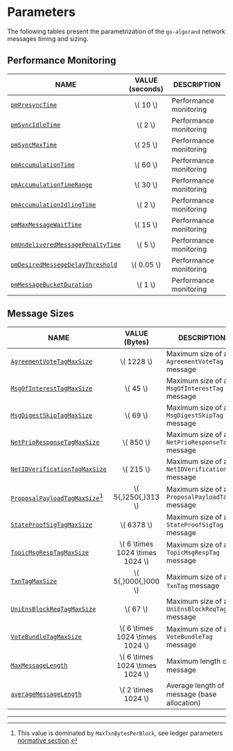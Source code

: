 # Parameters

The following tables present the parametrization of the `go-algorand` network messages
timing and sizing.

## Performance Monitoring

| NAME                                                                                                                                                  | VALUE (seconds) | DESCRIPTION            |
|-------------------------------------------------------------------------------------------------------------------------------------------------------|:---------------:|------------------------|
| [`pmPresyncTime`](https://github.com/algorand/go-algorand/blob/b7b3e5e3c9a83cbd6bd038f4f1856039d941b958/network/connPerfMon.go#L40)                   |   \\( 10 \\)    | Performance monitoring |
| [`pmSyncIdleTime`](https://github.com/algorand/go-algorand/blob/b7b3e5e3c9a83cbd6bd038f4f1856039d941b958/network/connPerfMon.go#L41)                  |    \\( 2 \\)    | Performance monitoring |
| [`pmSyncMaxTime`](https://github.com/algorand/go-algorand/blob/b7b3e5e3c9a83cbd6bd038f4f1856039d941b958/network/connPerfMon.go#L42)                   |   \\( 25 \\)    | Performance monitoring |
| [`pmAccumulationTime`](https://github.com/algorand/go-algorand/blob/b7b3e5e3c9a83cbd6bd038f4f1856039d941b958/network/connPerfMon.go#L43)              |   \\( 60 \\)    | Performance monitoring |
| [`pmAccumulationTimeRange`](https://github.com/algorand/go-algorand/blob/b7b3e5e3c9a83cbd6bd038f4f1856039d941b958/network/connPerfMon.go#L44)         |   \\( 30 \\)    | Performance monitoring |
| [`pmAccumulationIdlingTime`](https://github.com/algorand/go-algorand/blob/b7b3e5e3c9a83cbd6bd038f4f1856039d941b958/network/connPerfMon.go#L45)        |    \\( 2 \\)    | Performance monitoring |
| [`pmMaxMessageWaitTime`](https://github.com/algorand/go-algorand/blob/b7b3e5e3c9a83cbd6bd038f4f1856039d941b958/network/connPerfMon.go#L46)            |   \\( 15 \\)    | Performance monitoring |
| [`pmUndeliveredMessagePenaltyTime`](https://github.com/algorand/go-algorand/blob/b7b3e5e3c9a83cbd6bd038f4f1856039d941b958/network/connPerfMon.go#L47) |    \\( 5 \\)    | Performance monitoring |
| [`pmDesiredMessegeDelayThreshold`](https://github.com/algorand/go-algorand/blob/b7b3e5e3c9a83cbd6bd038f4f1856039d941b958/network/connPerfMon.go#L48)  |  \\( 0.05 \\)   | Performance monitoring |
| [`pmMessageBucketDuration`](https://github.com/algorand/go-algorand/blob/b7b3e5e3c9a83cbd6bd038f4f1856039d941b958/network/connPerfMon.go#L49)         |    \\( 1 \\)    | Performance monitoring |

## Message Sizes

| NAME                                                                                                                                          |           VALUE (Bytes)           | DESCRIPTION                                      |
|-----------------------------------------------------------------------------------------------------------------------------------------------|:---------------------------------:|--------------------------------------------------|
| [`AgreementVoteTagMaxSize`](https://github.com/algorand/go-algorand/blob/df0613a04432494d0f437433dd1efd02481db838/protocol/tags.go#L54)       |           \\( 1228 \\)            | Maximum size of an `AgreementVoteTag` message    |
| [`MsgOfInterestTagMaxSize`](https://github.com/algorand/go-algorand/blob/df0613a04432494d0f437433dd1efd02481db838/protocol/tags.go#L57)       |            \\( 45 \\)             | Maximum size of a `MsgOfInterestTag` message     |
| [`MsgDigestSkipTagMaxSize`](https://github.com/algorand/go-algorand/blob/df0613a04432494d0f437433dd1efd02481db838/protocol/tags.go#L60)       |            \\( 69 \\)             | Maximum size of a `MsgDigestSkipTag` message     |
| [`NetPrioResponseTagMaxSize`](https://github.com/algorand/go-algorand/blob/df0613a04432494d0f437433dd1efd02481db838/protocol/tags.go#L63)     |            \\( 850 \\)            | Maximum size of a `NetPrioResponseTag` message   |
| [`NetIDVerificationTagMaxSize`](https://github.com/algorand/go-algorand/blob/df0613a04432494d0f437433dd1efd02481db838/protocol/tags.go#L66)   |            \\( 215 \\)            | Maximum size of a `NetIDVerificationTag` message |
| [`ProposalPayloadTagMaxSize`](https://github.com/algorand/go-algorand/blob/df0613a04432494d0f437433dd1efd02481db838/protocol/tags.go#L70)[^1] |       \\( 5{,}250{,}313 \\)       | Maximum size of a `ProposalPayloadTag` message   |
| [`StateProofSigTagMaxSize`](https://github.com/algorand/go-algorand/blob/df0613a04432494d0f437433dd1efd02481db838/protocol/tags.go#L73)       |           \\( 6378 \\)            | Maximum size of a `StateProofSigTag` message     |
| [`TopicMsgRespTagMaxSize`](https://github.com/algorand/go-algorand/blob/df0613a04432494d0f437433dd1efd02481db838/protocol/tags.go#L79)        | \\( 6 \times 1024 \times 1024 \\) | Maximum size of a `TopicMsgRespTag` message      |
| [`TxnTagMaxSize`](https://github.com/algorand/go-algorand/blob/df0613a04432494d0f437433dd1efd02481db838/protocol/tags.go#L97)                 |       \\( 5{,}000{,}000 \\)       | Maximum size of a `TxnTag` message               |
| [`UniEnsBlockReqTagMaxSize`](https://github.com/algorand/go-algorand/blob/df0613a04432494d0f437433dd1efd02481db838/protocol/tags.go#L100)     |            \\( 67 \\)             | Maximum size of a `UniEnsBlockReqTag` message    |
| [`VoteBundleTagMaxSize`](https://github.com/algorand/go-algorand/blob/df0613a04432494d0f437433dd1efd02481db838/protocol/tags.go#L104)         | \\( 6 \times 1024 \times 1024 \\) | Maximum size of a `VoteBundleTag` message        |
| [`MaxMessageLength`](https://github.com/algorand/go-algorand/blob/df0613a04432494d0f437433dd1efd02481db838/network/wsPeer.go#L45)             | \\( 6 \times 1024 \times 1024 \\) | Maximum length of a message                      |
| [`averageMessageLength`](https://github.com/algorand/go-algorand/blob/df0613a04432494d0f437433dd1efd02481db838/network/wsPeer.go#L46)         |       \\( 2 \times 1024 \\)       | Average length of a message (base allocation)    |

---

[^1]: This value is dominated by `MaxTxnBytesPerBlock`, see ledger parameters
[normative section](../../ledger/ledger-parameters.md).
